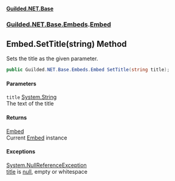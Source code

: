 
#### [Guilded.NET.Base](Guilded_NET_Base 'Guilded_NET_Base')
### [Guilded.NET.Base.Embeds](Guilded_NET_Base#Guilded_NET_Base_Embeds 'Guilded.NET.Base.Embeds').[Embed](Embed 'Guilded.NET.Base.Embeds.Embed')
## Embed.SetTitle(string) Method
Sets the title as the given parameter.  
```csharp
public Guilded.NET.Base.Embeds.Embed SetTitle(string title);
```

#### Parameters
<a name='Guilded_NET_Base_Embeds_Embed_SetTitle(string)_title'></a>
`title` [System.String](https://docs.microsoft.com/en-us/dotnet/api/System.String 'System.String')  
The text of the title
  

#### Returns
[Embed](Embed 'Guilded.NET.Base.Embeds.Embed')  
Current [Embed](Embed 'Guilded.NET.Base.Embeds.Embed') instance

#### Exceptions
[System.NullReferenceException](https://docs.microsoft.com/en-us/dotnet/api/System.NullReferenceException 'System.NullReferenceException')  
[title](Embed_SetTitle(string)#Guilded_NET_Base_Embeds_Embed_SetTitle(string)_title 'Guilded.NET.Base.Embeds.Embed.SetTitle(string).title') is [null](https://docs.microsoft.com/en-us/dotnet/csharp/language-reference/keywords/null 'https://docs.microsoft.com/en-us/dotnet/csharp/language-reference/keywords/null'), empty or whitespace
